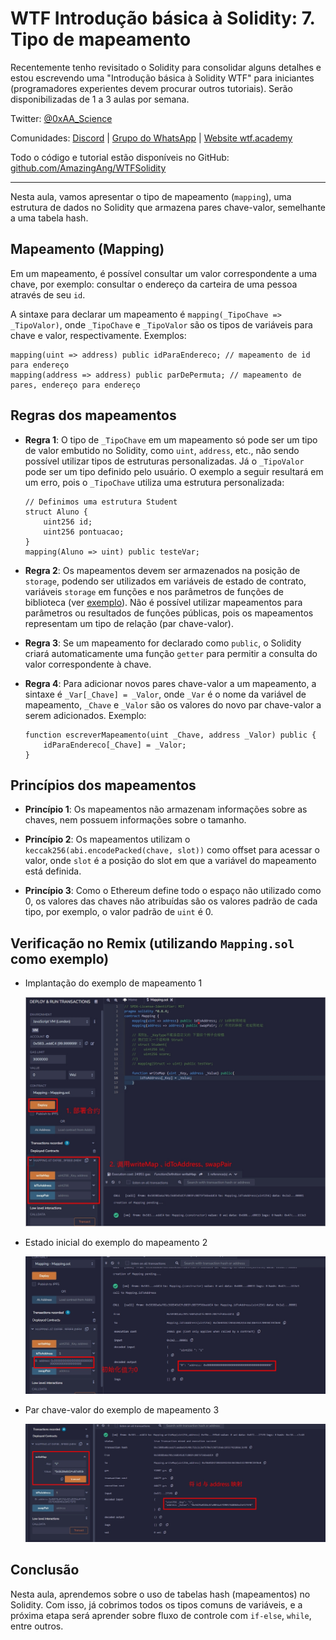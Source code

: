 # WTF Introdução básica à Solidity: 7. Tipo de mapeamento

Recentemente tenho revisitado o Solidity para consolidar alguns detalhes e estou escrevendo uma "Introdução básica à Solidity WTF" para iniciantes (programadores experientes devem procurar outros tutoriais). Serão disponibilizadas de 1 a 3 aulas por semana.

Twitter: [@0xAA_Science](https://twitter.com/0xAA_Science)

Comunidades: [Discord](https://discord.gg/5akcruXrsk) | [Grupo do WhatsApp](https://docs.google.com/forms/d/e/1FAIpQLSe4KGT8Sh6sJ7hedQRuIYirOoZK_85miz3dw7vA1-YjodgJ-A/viewform?usp=sf_link) | [Website wtf.academy](https://wtf.academy)

Todo o código e tutorial estão disponíveis no GitHub: [github.com/AmazingAng/WTFSolidity](https://github.com/AmazingAng/WTFSolidity)

-----

Nesta aula, vamos apresentar o tipo de mapeamento (`mapping`), uma estrutura de dados no Solidity que armazena pares chave-valor, semelhante a uma tabela hash.

## Mapeamento (Mapping)

Em um mapeamento, é possível consultar um valor correspondente a uma chave, por exemplo: consultar o endereço da carteira de uma pessoa através de seu `id`.

A sintaxe para declarar um mapeamento é `mapping(_TipoChave => _TipoValor)`, onde `_TipoChave` e `_TipoValor` são os tipos de variáveis para chave e valor, respectivamente. Exemplos:

```solidity
mapping(uint => address) public idParaEndereco; // mapeamento de id para endereço
mapping(address => address) public parDePermuta; // mapeamento de pares, endereço para endereço
```

## Regras dos mapeamentos

- **Regra 1**: O tipo de `_TipoChave` em um mapeamento só pode ser um tipo de valor embutido no Solidity, como `uint`, `address`, etc., não sendo possível utilizar tipos de estruturas personalizadas. Já o `_TipoValor` pode ser um tipo definido pelo usuário. O exemplo a seguir resultará em um erro, pois o `_TipoChave` utiliza uma estrutura personalizada:

    ```solidity
    // Definimos uma estrutura Student
    struct Aluno {
        uint256 id;
        uint256 pontuacao; 
    }
    mapping(Aluno => uint) public testeVar;
    ```

- **Regra 2**: Os mapeamentos devem ser armazenados na posição de `storage`, podendo ser utilizados em variáveis de estado de contrato, variáveis `storage` em funções e nos parâmetros de funções de biblioteca (ver [exemplo](https://github.com/ethereum/solidity/issues/4635)). Não é possível utilizar mapeamentos para parâmetros ou resultados de funções públicas, pois os mapeamentos representam um tipo de relação (par chave-valor).

- **Regra 3**: Se um mapeamento for declarado como `public`, o Solidity criará automaticamente uma função `getter` para permitir a consulta do valor correspondente à chave.

- **Regra 4**: Para adicionar novos pares chave-valor a um mapeamento, a sintaxe é `_Var[_Chave] = _Valor`, onde `_Var` é o nome da variável de mapeamento, `_Chave` e `_Valor` são os valores do novo par chave-valor a serem adicionados. Exemplo:

    ```solidity
    function escreverMapeamento(uint _Chave, address _Valor) public {
        idParaEndereco[_Chave] = _Valor;
    }
    ```

## Princípios dos mapeamentos

- **Princípio 1**: Os mapeamentos não armazenam informações sobre as chaves, nem possuem informações sobre o tamanho.

- **Princípio 2**: Os mapeamentos utilizam o `keccak256(abi.encodePacked(chave, slot))` como offset para acessar o valor, onde `slot` é a posição do slot em que a variável do mapeamento está definida.

- **Princípio 3**: Como o Ethereum define todo o espaço não utilizado como 0, os valores das chaves não atribuídas são os valores padrão de cada tipo, por exemplo, o valor padrão de `uint` é 0.

## Verificação no Remix (utilizando `Mapping.sol` como exemplo)

- Implantação do exemplo de mapeamento 1

    ![7-1](./img/7-1.jpg)

- Estado inicial do exemplo do mapeamento 2

    ![7-2](./img/7-2.jpg)

- Par chave-valor do exemplo de mapeamento 3

    ![7-3](./img/7-3.jpg)

## Conclusão

Nesta aula, aprendemos sobre o uso de tabelas hash (mapeamentos) no Solidity. Com isso, já cobrimos todos os tipos comuns de variáveis, e a próxima etapa será aprender sobre fluxo de controle com `if-else`, `while`, entre outros.

<!-- This file was translated using AI by repo_ai_translate. For more information, visit https://github.com/marcelojsilva/repo_ai_translate -->